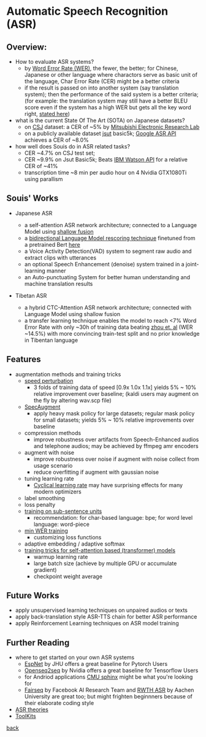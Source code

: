 # Automatic Speech Recognition (ASR)

## Overview:
- How to evaluate ASR systems?
  - by [Word Error Rate (WER)](en.wikipedia.org/wiki/Word_error_rate), the fewer, the better; for Chinese, Japanese or other language where charactors serve as basic unit of the language, Char Error Rate (CER) might be a better criteria
  - if the result is passed on into another system (say translation system); then the performance of the said system is a better criteria; (for example: the translation system may still have a better BLEU score even if the system has a high WER but gets all the key word right, [stated here](https://www.microsoft.com/en-us/research/publication/why-word-error-rate-is-not-a-good-metric-for-speech-recognizer-training-for-the-speech-translation-task/))
- what is the current State Of The Art (SOTA) on Japanese datasets?
  - on [CSJ](https://pj.ninjal.ac.jp/corpus_center/csj/document.html) dataset: a CER of ~5% by [Mitsubishi Electronic Research Lab](https://www.merl.com/)
  - on a publicly available dataset [jsut](https://sites.google.com/site/shinnosuketakamichi/publication/jsut) basic5k; [Google ASR API](https://cloud.google.com/speech-to-text/) achieves a CER of ~8.0%
- how well does Souis do in ASR related tasks?
  - CER ~4.7% on CSJ test set;
  - CER ~9.9% on Jsut Basic5k; Beats [IBM Watson API](https://www.ibm.com/watson/services/speech-to-text/) for a relative CER of ~41%
  - transcription time ~8 min per audio hour on 4 Nvidia GTX1080Ti using parallism

## Souis' Works
- Japanese ASR
  - a self-attention ASR network architecture; connected to a Language Model using [shallow fusion](https://arxiv.org/abs/1712.01996
)
  - a [bidirectional Language Model rescoring technique](https://arxiv.org/abs/1905.06655) finetuned from a pretrained Bert [here](http://nlp.ist.i.kyoto-u.ac.jp/index.php?BERT日本語Pretrainedモデル)
  - a Voice Activity Detection(VAD) system to segment raw audio and extract clips with utterances
  - an optional Speech Enhancement (denoise) system trained in a joint-learning manner  
  - an Auto-punctuating System for better human understanding and machine translation results

- Tibetan ASR
  - a hybrid CTC-Attention ASR network architecture; connected with Language Model using shallow fusion
  - a transfer learning technique enables the model to reach <7% Word Error Rate with only ~30h of training data beating [zhou et. al](http://tcci.ccf.org.cn/conference/2017/papers/106.pdf) (WER ~14.5%) with more convincing train-test split and no prior knowledge in Tibentan language 

## Features
- augmentation methods and training tricks
  - [speed perturbation](http://speak.clsp.jhu.edu/uploads/publications/papers/1050_pdf.pdf)
    - 3 folds of training data of speed [0.9x 1.0x 1.1x] yields 5% ~ 10% relative improvement over baseline; (kaldi users may augment on the fly by altering wav.scp file)
  - [SpecAugment](https://arxiv.org/abs/1904.08779)
    - apply heavy mask policy for large datasets; regular mask policy for small datasets; yields 5% ~ 10% relative improvements over baseline 
  - compression methods
    - improve robustness over artifacts from Speech-Enhanced audios and telephone audios; may be achieved by ffmpeg amr encoders
  - augment with noise
    - improve robustness over noise if augment with noise collect from usage scenario
    - reduce overfitting if augment with gaussian noise
  - tuning learning rate
    - [Cyclical learning rate](https://arxiv.org/abs/1506.01186) may have surprising effects for many modern optimizers
  - label smoothing
  - loss penalty
  - [training on sub-sentence units](https://arxiv.org/abs/1902.01955)
    - recommendation: for char-based language: bpe; for word level language: word-piece
  - [min WER training](https://arxiv.org/abs/1712.01818)
    - customizing loss functions
  - adaptive embedding / adaptive softmax
  - [training tricks for self-attention based (transformer) models](https://arxiv.org/abs/1804.00247)
    - warmup learning rate
    - large batch size (achieve by multiple GPU or accumulate gradient)
    - checkpoint weight average

## Future Works
- apply unsupervised learning techniques on unpaired audios or texts
- apply back-translation style ASR-TTS chain for better ASR performance
- apply Reinforcement Learning techniques on ASR model training

## Further Reading
- where to get started on your own ASR systems
  - [EspNet](https://github.com/espnet/espnet) by JHU offers a great baseline for Pytorch Users
  - [Openseq2seq](https://github.com/NVIDIA/OpenSeq2Seq) by Nvidia offers a great baseline for Tensorflow Users
  - for Andriod applications [CMU sphinx](https://cmusphinx.github.io/) might be what you're looking for
  - [Fairseq](https://github.com/pytorch/fairseq) by Facebook AI Research Team and [RWTH ASR](https://www-i6.informatik.rwth-aachen.de/rwth-asr/) by Aachen University are great too; but might frighten beginnners because of their elaborate coding style
- [ASR theories](CTC.md)
- [ToolKits](tools.md)

[back](index.md)
